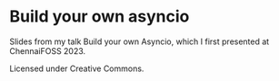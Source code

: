 # Build your own asyncio

Slides from my talk Build your own Asyncio, which I first presented at ChennaiFOSS 2023.

Licensed under Creative Commons.
